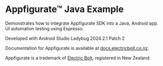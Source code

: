 # Appfigurate™ Java Example

Demonstrates how to integrate Appfigurate SDK into a Java, Android app. UI automation testing using Espresso.

Developed with Android Studio Ladybug 2024.2.1 Patch 2

Documentation for Appfigurate is available at [docs.electricbolt.co.nz](https://docs.electricbolt.co.nz).

Appfigurate is a trademark of [Electric Bolt](https://www.electricbolt.co.nz), registered in New Zealand.

